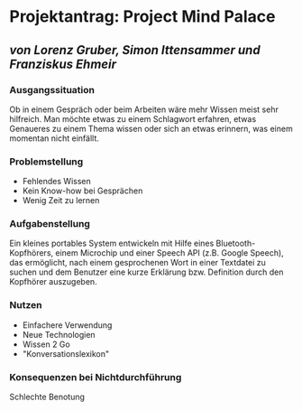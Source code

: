 # Projektantrag: Project Mind Palace

 ## *von Lorenz Gruber, Simon Ittensammer und Franziskus Ehmeir*

### Ausgangssituation

Ob in einem Gespräch oder beim Arbeiten wäre mehr Wissen meist sehr
hilfreich.
Man möchte etwas zu einem Schlagwort erfahren, etwas Genaueres zu einem
Thema wissen oder sich an etwas erinnern, was einem momentan
nicht einfällt.


### Problemstellung

* Fehlendes Wissen
* Kein Know-how bei Gesprächen
* Wenig Zeit zu lernen


### Aufgabenstellung

Ein kleines portables System entwickeln mit Hilfe eines Bluetooth-Kopfhörers,
einem Microchip und einer Speech API (z.B. Google Speech), das ermöglicht,
nach einem gesprochenen Wort in einer Textdatei zu suchen und dem Benutzer
eine kurze Erklärung bzw. Definition durch den Kopfhörer auszugeben.

### Nutzen

* Einfachere Verwendung
* Neue Technologien
* Wissen 2 Go
* "Konversationslexikon"

### Konsequenzen bei Nichtdurchführung

Schlechte Benotung
